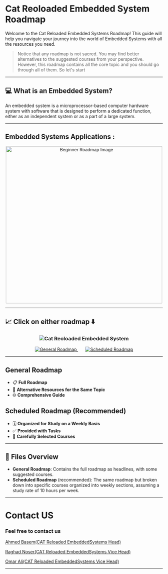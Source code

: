 # Cat Reoloaded Embedded System Roadmap

Welcome to the Cat Reloaded Embedded Systems Roadmap! This guide will help you navigate your journey into the world of Embedded Systems with all the resources you need.
> Notice that any roadmap is not sacred. You may find better alternatives to the suggested courses from your perspective. However, this roadmap contains all the core topic and you should go through all of them.
So let's start

---

 ## :computer: What is an Embedded System?
 An embedded system is a microprocessor-based computer hardware system with software that is designed to perform a dedicated function, either as an independent system or as a part of a large system.

---

## Embedded Systems Applications :
<p align="center">
  <img src="https://github.com/user-attachments/assets/f6c3187c-3dc1-4404-87b4-a85dba762ea3" width="500" alt="Beginner Roadmap Image">
</p>

---
 
## 📈 **Click on either roadmap** ⬇️

<div align="center">
  
### ![Cat Reoloaded Embedded System](https://img.shields.io/badge/Embedded_System-Roadmap-brightgreen)

<a href="#general-roadmap">
  <img src="https://img.shields.io/badge/General%20Roadmap-Purple?style=for-the-badge&logo=data:image/svg+xml;base64,..." alt="General Roadmap" />
</a>
&nbsp;&nbsp;&nbsp;&nbsp;&nbsp;
<a href="#scheduled-roadmap">
  <img src="https://img.shields.io/badge/Scheduled%20Roadmap-Blue?style=for-the-badge&logo=data:image/svg+xml;base64,..." alt="Scheduled Roadmap" />
</a>

</div>

---

## General Roadmap

- 📋 **Full Roadmap**
- 🔄 **Alternative Resources for the Same Topic**
- 🌐 **Comprehensive Guide**

## Scheduled Roadmap (Recommended)

- 🗓️ **Organized for Study on a Weekly Basis**
- ✅ **Provided with Tasks**
- 🎯 **Carefully Selected Courses**

---

## 📂 Files Overview

- **General Roadmap**: Contains the full roadmap as headlines, with some suggested courses.
- **Scheduled Roadmap** (recommended): The same roadmap but broken down into specific courses organized into weekly sections, assuming a study rate of 10 hours per week.

---

# Contact US
### Feel free to contact us 

[Ahmed Basem(CAT Reloaded EmbeddedSystems Head)](https://www.linkedin.com/in/ahmed-basem0104/)

[Raghad Noser(CAT Reloaded EmbeddedSystems Vice Head)](https://www.linkedin.com/in/raghad-islam-a0133825b?miniProfileUrn=urn%3Ali%3Afs_miniProfile%3AACoAAD_xgqEB2cKX4B7JWYHvlWPmseFwth5nAOY&lipi=urn%3Ali%3Apage%3Ad_flagship3_search_srp_all%3BcWbBH9ECTPWa1U6dFSWzeQ%3D%3D)

[Omar Ali(CAT Reloaded EmbeddedSystems Vice Head)](https://www.linkedin.com/in/omar-ali-70098a246/)

---

